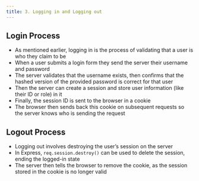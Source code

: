 ```yaml
---
title: 3. Logging in and Logging out
---
```


## Login Process
- As mentioned earlier, logging in is the process of validating that a user is who they claim to be
- When a user submits a login form they send the server their username and password
- The server validates that the username exists, then confirms that the hashed version of the provided password is correct for that user
- Then the server can create a session and store user information (like their ID or role) in it
- Finally, the session ID is sent to the browser in a cookie
- The browser then sends back this cookie on subsequent requests so the server knows who is sending the request

## Logout Process
- Logging out involves destroying the user’s session on the server
- In Express, `req.session.destroy()` can be used to delete the session, ending the logged-in state
- The server then tells the browser to remove the cookie, as the session stored in the cookie is no longer valid
